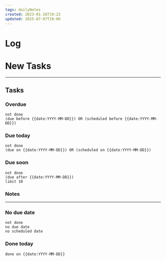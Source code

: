 ```yaml
---
tags: dailyNotes
created: 2023-01-26T19:23
updated: 2025-07-07T10:00
---
```

# Log


# New Tasks


----
## Tasks
### Overdue
```tasks
not done
(due before {{date:YYYY-MM-DD}}) OR (scheduled before {{date:YYYY-MM-DD}})
```

### Due today
```tasks
not done
(due on {{date:YYYY-MM-DD}}) OR (scheduled on {{date:YYYY-MM-DD}})
```

### Due soon
```tasks
not done
(due after {{date:YYYY-MM-DD}})
limit 10
```

### Notes

----
### No due date
```tasks
not done
no due date
no scheduled date
```

### Done today
```tasks
done on {{date:YYYY-MM-DD}}
```
